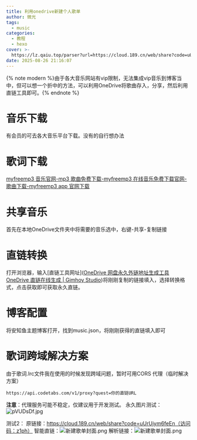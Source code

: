 ```yaml
---
title: 利用onedrive新建个人歌单
author: 微光
tags:
  - music
categories:
  - 教程
  - hexo
cover: >-
  https://lz.qaiu.top/parser?url=https://cloud.189.cn/web/share?code=uUrUjym6feEn（访问码：z1ph）
date: 2025-08-26 21:16:07
---
```

{% note modern %}由于各大音乐网站有vip限制，无法集成vip音乐到博客当中，但可以想一个折中的方法，可以利用OneDrive将歌曲存入，分享，然后利用直链工具即可。{% endnote %}

# 音乐下载

有会员的可去各大音乐平台下载。没有的自行想办法

# 歌词下载

[myfreemp3 音乐官网-mp3 歌曲免费下载-myfreemp3 在线音乐免费下载官网-歌曲下载-myfreemp3 app 官网下载](https://www.myfreemp3.com.cn/)

# 共享音乐

首先在本地OneDrive文件夹中将需要的音乐选中，右键-共享-复制链接

# 直链转换

打开浏览器，输入[直链工具网址]([OneDrive 网盘永久外链地址生成工具 OneDrive 直链在线生成 | Gimhoy Studio](https://onedrive.gimhoy.com/))将刚刚复制的链接填入，选择转换格式，点击获取即可获取永久直链。

# 博客配置

将安知鱼主题博客打开，找到music.json，将刚刚获得的直链填入即可

# 歌词跨域解决方案

由于歌词.lrc文件我在使用的时候发现跨域问题，暂时可用CORS 代理（临时解决方案）

``https://api.codetabs.com/v1/proxy?quest=你的直链URL``

**注意**：代理服务可能不稳定，仅建议用于开发测试。
永久图片测试：
![pVUDsDf.jpg](https://lz.qaiu.top/parser?url=https://cloud.189.cn/web/share?code=mu2e6byiYB7f（访问码：2pwv）)

测试2：
  原链接：https://cloud.189.cn/web/share?code=uUrUjym6feEn（访问码：z1ph）
  智能直链：![新建歌单封面.png](https://lz.qaiu.top/parser?url=https://cloud.189.cn/web/share?code=uUrUjym6feEn（访问码：z1ph）)
  解析链接：![新建歌单封面.png](https://download.cloud.189.cn/file/downloadFile.action?dt=61&expired=1756546590083&sid=12520117685924&sk=4beb5d09-0b03-41dc-a0c9-566f2a1fde91&zyc=5&token=cloud4&sig=FisJB4KBzNTtvhM2Tv%2BmmMsCtFU%3D&filename=新建歌单封面.png)


